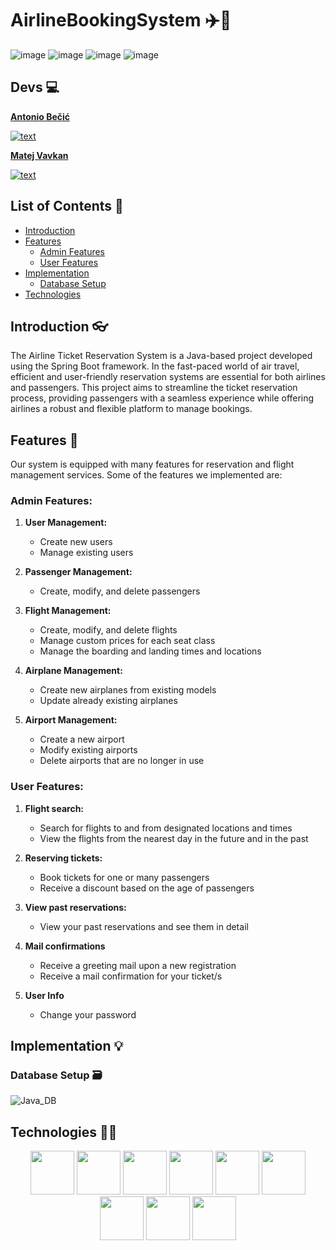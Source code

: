 # AirlineBookingSystem ✈️🎫


![image](https://github.com/OSS-Java-Seminar-2023/AirlineBookingSystem/assets/114333980/88b516f4-95b2-4bac-923c-d3ebed040ae6)
![image](https://github.com/OSS-Java-Seminar-2023/AirlineBookingSystem/assets/114333980/3a4f61c8-6467-40d5-b84e-4a44d728ae76)
![image](https://github.com/OSS-Java-Seminar-2023/AirlineBookingSystem/assets/114333980/23e360da-418e-43f6-bd31-d971a88701f7)
![image](https://github.com/OSS-Java-Seminar-2023/AirlineBookingSystem/assets/114333980/594735ff-6aa0-4d33-9e1d-e8e7751732ce)


## Devs 💻

**[Antonio Bečić](https://github.com/AntonioB27)**

[![text](https://img.shields.io/badge/LinkedIn-0077B5?style=for-the-badge&logo=linkedin&logoColor=white)](https://www.linkedin.com/in/antonio-be%C4%8Di%C4%87-9a006624b/)

**[Matej Vavkan](https://github.com/v-matej)**

[![text](https://img.shields.io/badge/LinkedIn-0077B5?style=for-the-badge&logo=linkedin&logoColor=white)](https://www.linkedin.com/in/matej-vaukan-88803049/)


## List of Contents 📖
* [Introduction](#introduction)
* [Features](#features)
  * [Admin Features](#manager-features)
  * [User Features](#user-features)
* [Implementation](#implementation)
  * [Database Setup](#database-setup)
* [Technologies](#technologies)

## Introduction 👓
The Airline Ticket Reservation System is a Java-based project developed using the Spring Boot framework. In the fast-paced world of air travel, efficient and user-friendly reservation systems are essential for both airlines and passengers. This project aims to streamline the ticket reservation process, providing passengers with a seamless experience while offering airlines a robust and flexible platform to manage bookings.

## Features 📝
Our system is equipped with many features for reservation and flight management services. Some of the features we implemented are:

### Admin Features:
1. **User Management:**
   - Create new users
   - Manage existing users
     
2. **Passenger Management:**
   - Create, modify, and delete passengers
   
3. **Flight Management:**
   - Create, modify, and delete flights
   - Manage custom prices for each seat class
   - Manage the boarding and landing times and locations
  
4. **Airplane Management:**
   - Create new airplanes from existing models
   - Update already existing airplanes
  
5. **Airport Management:**
   - Create a new airport
   - Modify existing airports
   - Delete airports that are no longer in use
  
### User Features:
1. **Flight search:**
   - Search for flights to and from designated locations and times
   - View the flights from the nearest day in the future and in the past

2. **Reserving tickets:**
   - Book tickets for one or many passengers
   - Receive a discount based on the age of passengers

3. **View past reservations:**
   - View your past reservations and see them in detail
  
4. **Mail confirmations**
   - Receive a greeting mail upon a new registration
   - Receive a mail confirmation for your ticket/s
  
5. **User Info**
   - Change your password
  
## Implementation 💡

### Database Setup 🗃️

![Java_DB](https://github.com/OSS-Java-Seminar-2023/AirlineBookingSystem/assets/136986297/30fca61e-c724-474e-afe1-46a3fff912c9)


 ## Technologies 👨‍💻
  <p align="center">
  <img src="https://cdn.jsdelivr.net/gh/devicons/devicon/icons/java/java-original-wordmark.svg" height="70"/>
  <img src="https://cdn.jsdelivr.net/gh/devicons/devicon/icons/spring/spring-original-wordmark.svg" height="70"/>  
  <img src="https://cdn.jsdelivr.net/gh/devicons/devicon/icons/intellij/intellij-original-wordmark.svg" height="70"/> 
  <img src="https://cdn.jsdelivr.net/gh/devicons/devicon/icons/html5/html5-original-wordmark.svg" height="70"/>
  <img src="https://cdn.jsdelivr.net/gh/devicons/devicon/icons/css3/css3-original-wordmark.svg" height="70"/>
  <img src="https://cdn.jsdelivr.net/gh/devicons/devicon/icons/bootstrap/bootstrap-original-wordmark.svg" height="70" />
  <img src="https://cdn.jsdelivr.net/gh/devicons/devicon/icons/javascript/javascript-original.svg" height="70" />
  <img src="https://cdn.jsdelivr.net/gh/devicons/devicon/icons/mysql/mysql-original-wordmark.svg" height="70"/>
  <img src="https://cdn.jsdelivr.net/gh/devicons/devicon/icons/docker/docker-original-wordmark.svg" height="70"/>
  </p>
